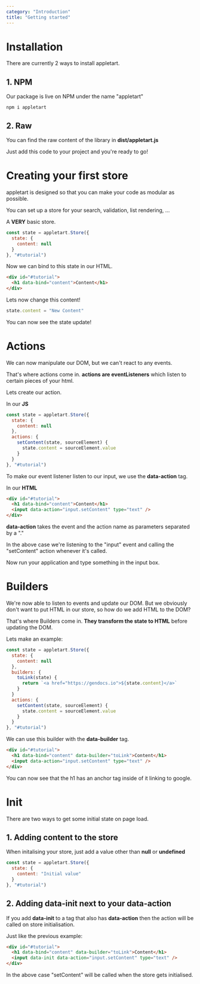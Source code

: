 ```yaml
---
category: "Introduction"
title: "Getting started"
---
```


# Installation

There are currently 2 ways to install appletart.

## 1. NPM

Our package is live on NPM under the name "appletart"

```
npm i appletart
```

## 2. Raw

You can find the raw content of the library in **dist/appletart.js**

Just add this code to your project and you're ready to go!

# Creating your first store

appletart is designed so that you can make your code as modular as possible.

You can set up a store for your search, validation, list rendering, ...

A **VERY** basic store.
```javascript
const state = appletart.Store({
  state: {
    content: null
  }
}, "#tutorial")
```

Now we can bind to this state in our HTML.

```html
<div id="#tutorial">
  <h1 data-bind="content">Content</h1>
</div>
```

Lets now change this content!

```javascript
state.content = "New Content"
```

You can now see the state update!

# Actions

We can now manipulate our DOM, but we can't react to any events.

That's where actions come in. **actions are eventListeners** which listen to certain pieces of your html.

Lets create our action.

In our **JS**
```javascript
const state = appletart.Store({
  state: {
    content: null
  },
  actions: {
    setContent(state, sourceElement) {
      state.content = sourceElement.value
    }
  }
}, "#tutorial")
```

To make our event listener listen to our input, we use the **data-action** tag.

In our **HTML**
```html
<div id="#tutorial">
  <h1 data-bind="content">Content</h1>
  <input data-action="input.setContent" type="text" />
</div>
```

**data-action** takes the event and the action name as parameters separated by a "."

In the above case we're listening to the "input" event and calling the "setContent" action whenever it's called.

Now run your application and type something in the input box.


# Builders

We're now able to listen to events and update our DOM.
But we obviously don't want to put HTML in our store, so how do we add HTML to the DOM?

That's where Builders come in. **They transform the state to HTML** before updating the DOM.

Lets make an example:

```javascript
const state = appletart.Store({
  state: {
    content: null
  },
  builders: {
    toLink(state) {
      return `<a href="https://gendocs.io">${state.content}</a>`
    }
  }
  actions: {
    setContent(state, sourceElement) {
      state.content = sourceElement.value
    }
  }
}, "#tutorial")
```

We can use this builder with the **data-builder** tag.

```html
<div id="#tutorial">
  <h1 data-bind="content" data-builder="toLink">Content</h1>
  <input data-action="input.setContent" type="text" />
</div>
```

You can now see that the h1 has an anchor tag inside of it linking to google.

# Init

There are two ways to get some initial state on page load.

## 1. Adding content to the store

When initalising your store, just add a value other than **null** or **undefined**

```javascript
const state = appletart.Store({
  state: {
    content: "Initial value"
  }
}, "#tutorial")
```

## 2. Adding data-init next to your data-action

If you add **data-init** to a tag that also has **data-action** then the action will be called on store initialisation.

Just like the previous example:

```html
<div id="#tutorial">
  <h1 data-bind="content" data-builder="toLink">Content</h1>
  <input data-init data-action="input.setContent" type="text" />
</div>
```

In the above case "setContent" will be called when the store gets initialised.
